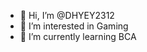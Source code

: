 - 👋 Hi, I’m @DHYEY2312
- 👀 I’m interested in Gaming
- 🌱 I’m currently learning BCA

<!---
DHYEY2312/DHYEY2312 is a ✨ special ✨ repository because its `README.md` (this file) appears on your GitHub profile.
You can click the Preview link to take a look at your changes.
--->
